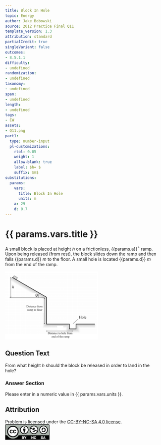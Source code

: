 ```yaml
---
title: Block In Hole
topic: Energy
author: Jake Bobowski
source: 2012 Practice Final Q11
template_version: 1.3
attribution: standard
partialCredit: true
singleVariant: false
outcomes:
- 8.5.1.1
difficulty:
- undefined
randomization:
- undefined
taxonomy:
- undefined
span:
- undefined
length:
- undefined
tags:
- EW
assets:
- Q11.png
part1:
  type: number-input
  pl-customizations:
    rtol: 0.05
    weight: 1
    allow-blank: true
    label: $h= $
    suffix: $m$
substitutions:
  params:
    vars:
      title: Block In Hole
      units: m
    a: 29
    d: 0.7
---
```

# {{ params.vars.title }}
A small block is placed at height $h$ on a frictionless, {{params.a}}$^\circ$ ramp.
Upon being released (from rest), the block slides down the ramp and then falls {{params.d}} $m$ to the floor.
A small hole is located {{params.d}} $m$ from the end of the ramp.

<img src="Q11.png" alt= "A block is placed on the top of a ramp sliding downwards. The angle of the ramp is labelled theta. There is a vertical distance at the end of the ramp followed by a horizontal distance to the hole" width=300>

## Question Text

From what height $h$ should the block be released in order to land in the hole?

### Answer Section

Please enter in a numeric value in {{ params.vars.units }}.

## Attribution

Problem is licensed under the [CC-BY-NC-SA 4.0 license](https://creativecommons.org/licenses/by-nc-sa/4.0/).<br> ![The Creative Commons 4.0 license requiring attribution-BY, non-commercial-NC, and share-alike-SA license.](https://raw.githubusercontent.com/firasm/bits/master/by-nc-sa.png)
